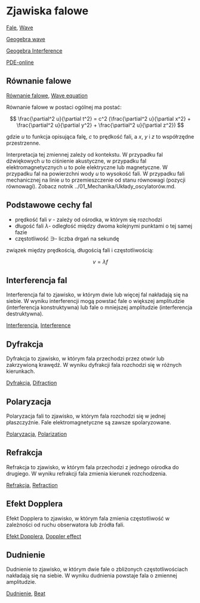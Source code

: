 # Zjawiska falowe

[Fale](https://pl.wikipedia.org/wiki/Fala), [Wave](https://en.wikipedia.org/wiki/Wave)

[Geogebra wave](https://www.geogebra.org/search/wave)

[Geogebra Interference](https://www.geogebra.org/search/interference)

[PDE-online](https://visualpde.com/basic-pdes)

## Równanie falowe

[Równanie falowe](https://pl.wikipedia.org/wiki/R%C3%B3wnanie_falowe), [Wave equation](https://en.wikipedia.org/wiki/Wave_equation)

Równanie falowe w postaci ogólnej ma postać:

$$
\frac{\partial^2 u}{\partial t^2} = c^2 (\frac{\partial^2 u}{\partial x^2} + \frac{\partial^2 u}{\partial y^2} + \frac{\partial^2 u}{\partial z^2})
$$

gdzie $u$ to funkcja opisująca falę, $c$ to prędkość fali, a $x$, $y$ i $z$ to współrzędne przestrzenne.

Interpretacja tej zmiennej zależy od kontekstu. W przypadku fal dźwiękowych $u$ to ciśnienie akustyczne, w przypadku fal elektromagnetycznych $u$ to pole elektryczne lub magnetyczne. W przypadku fal na powierzchni wody $u$ to wysokość fali. W przypadku fali mechanicznej na linie $u$ to przemieszczenie od stanu równowagi (pozycji równowagi).
Zobacz notnik ../01_Mechanika/Układy_oscylatorów.md.

## Podstawowe cechy fal

* prędkość fali $v$ - zależy od ośrodka, w którym się rozchodzi
* długość fali $\lambda$- odległość między dwoma kolejnymi punktami o tej samej fazie
* częstotliwość $\ni$- liczba drgań na sekundę

związek między prędkością, długością fali i częstotliwością:

$$
v = \lambda f
$$

## Interferencja fal

Interferencja fal to zjawisko, w którym dwie lub więcej fal nakładają się na siebie. W wyniku interferencji mogą powstać fale o większej amplitudzie (interferencja konstruktywna) lub fale o mniejszej amplitudzie (interferencja destruktywna).

[Interferencja](https://pl.wikipedia.org/wiki/Interferencja), [Interference](https://en.wikipedia.org/wiki/Interference_(wave_propagation))

## Dyfrakcja

Dyfrakcja to zjawisko, w którym fala przechodzi przez otwór lub zakrzywioną krawędź. W wyniku dyfrakcji fala rozchodzi się w różnych kierunkach.

[Dyfrakcja](https://pl.wikipedia.org/wiki/Dyfrakcja), [Difraction](https://en.wikipedia.org/wiki/Diffraction)


## Polaryzacja

Polaryzacja fali to zjawisko, w którym fala rozchodzi się w jednej płaszczyźnie. Fale elektromagnetyczne są zawsze spolaryzowane.

[Polaryzacja](https://pl.wikipedia.org/wiki/Polaryzacja_fali), [Polarization](https://en.wikipedia.org/wiki/Polarization_(waves))

## Refrakcja

Refrakcja to zjawisko, w którym fala przechodzi z jednego ośrodka do drugiego. W wyniku refrakcji fala zmienia kierunek rozchodzenia.

[Refrakcja](https://pl.wikipedia.org/wiki/Refrakcja), [Refraction](https://en.wikipedia.org/wiki/Refraction)

## Efekt Dopplera

Efekt Dopplera to zjawisko, w którym fala zmienia częstotliwość w zależności od ruchu obserwatora lub źródła fali.

[Efekt Dopplera](https://pl.wikipedia.org/wiki/Efekt_Dopplera), [Doppler effect](https://en.wikipedia.org/wiki/Doppler_effect)

## Dudnienie

Dudnienie to zjawisko, w którym dwie fale o zbliżonych częstotliwościach nakładają się na siebie. W wyniku dudnienia powstaje fala o zmiennej amplitudzie.

[Dudnienie](https://pl.wikipedia.org/wiki/Dudnienie), [Beat](https://en.wikipedia.org/wiki/Beat_(acoustics))






